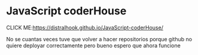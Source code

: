 # JavaScript coderHouse

CLICK ME:https://distralhook.github.io/JavaScript-coderHouse/
 
No se cuantas veces tuve que volver a hacer repositorios porque github no quiere deployar correctamente pero bueno espero que ahora funcione
